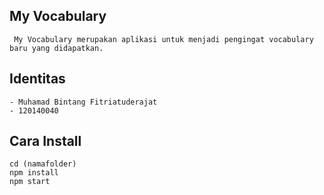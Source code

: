 ## My Vocabulary
     My Vocabulary merupakan aplikasi untuk menjadi pengingat vocabulary baru yang didapatkan.
## Identitas
    - Muhamad Bintang Fitriatuderajat
    - 120140040
## Cara Install 
    cd (namafolder)
    npm install
    npm start